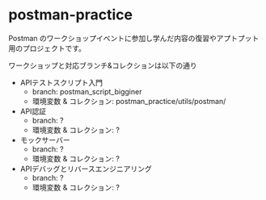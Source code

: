 # postman-practice
Postman のワークショップイベントに参加し学んだ内容の復習やアプトプット用のプロジェクトです。

ワークショップと対応ブランチ&コレクションは以下の通り
- APIテストスクリプト入門
  - branch: postman_script_bigginer
  - 環境変数 & コレクション: postman_practice/utils/postman/
- API認証
  - branch: ?
  - 環境変数 & コレクション: ?
- モックサーバー
  - branch: ?
  - 環境変数 & コレクション: ?  
- APIデバッグとリバースエンジニアリング
  - branch: ?
  - 環境変数 & コレクション: ?  
